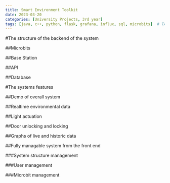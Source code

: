 ```yaml
---
title: Smart Environment Toolkit
date: 2023-03-20
categories: [University Projects, 3rd year]
tags: [java, c++, python, flask, grafana, influx, sql, microbits]  # TAG names should always be lowercase
---
```


#The structure of the backend of the system

##Microbits

##Base Station

##API

##Database

#The systems features

##Demo of overall system

##Realtime environmental data

##Light actuation

##Door unlocking and locking

##Graphs of live and historic data

##Fully managable system from the front end

###System structure management

###User management

###Microbit management

